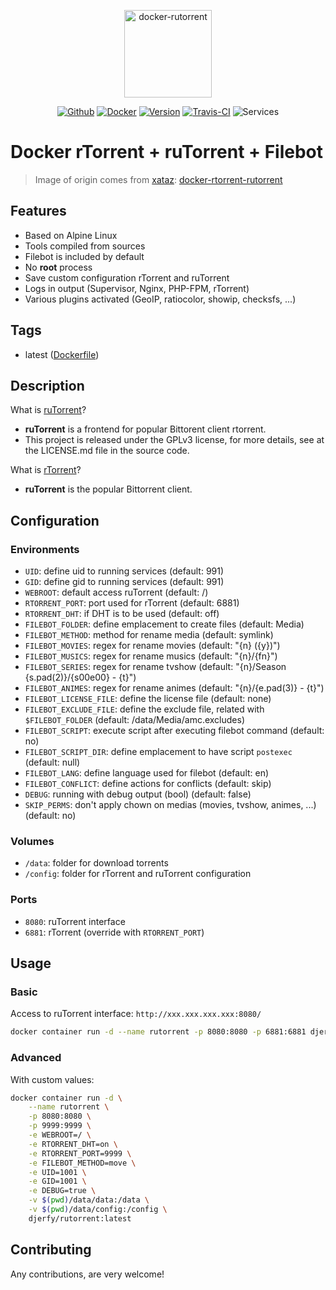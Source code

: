 <p align="center">
    <img alt="docker-rutorrent" src="https://mbtskoudsalg.com/images/macbook-pro-transparent-png.png" height="140" />
    <p align="center">
        <a href="https://github.com/djerfy/docker-rutorrent"><img alt="Github" src="https://flat.badgen.net/badge/github/latest/green?icon=github"></a>
        <a href="https://hub.docker.com/r/djerfy/rutorrent"><img alt="Docker" src="https://flat.badgen.net/badge/docker/latest/green?icon=docker"></a>
        <a href="https://github.com/djerfy/docker-rutorrent/tags"><img alt="Version" src="https://flat.badgen.net/github/tag/djerfy/docker-rutorrent"></a>
        <a href="https://travis-ci.org/djerfy/docker-rutorrent"><img alt="Travis-CI" src="https://flat.badgen.net/travis/djerfy/docker-rutorrent/latest"></a>
        <img alt="Services" src="https://flat.badgen.net/badge/services/rtorrent,rutorrent,filebot?list=1">
    </p>
</p>

# Docker rTorrent + ruTorrent + Filebot

> Image of origin comes from [xataz](https://github.com/xataz): [docker-rtorrent-rutorrent](https://github.com/xataz/docker-rtorrent-rutorrent)

## Features

* Based on Alpine Linux
* Tools compiled from sources
* Filebot is included by default
* No **root** process
* Save custom configuration rTorrent and ruTorrent
* Logs in output (Supervisor, Nginx, PHP-FPM, rTorrent)
* Various plugins activated (GeoIP, ratiocolor, showip, checksfs, ...)

## Tags

* latest ([Dockerfile](https://github.com/djerfy/docker-rutorrent/blob/latest/Dockerfile))

## Description

What is [ruTorrent](https://github.com/Novik/ruTorrent)?

* **ruTorrent** is a frontend for popular Bittorent client rtorrent.
* This project is released under the GPLv3 license, for more details, see at the LICENSE.md file in the source code.

What is [rTorrent](https://github.com/rakshasa/rtorrent)?

* **ruTorrent** is the popular Bittorrent client.

## Configuration

### Environments

* `UID`: define uid to running services (default: 991)
* `GID`: define gid to running services (default: 991)
* `WEBROOT`: default access ruTorrent (default: /)
* `RTORRENT_PORT`: port used for rTorrent (default: 6881)
* `RTORRENT_DHT`: if DHT is to be used (default: off)
* `FILEBOT_FOLDER`: define emplacement to create files (default: Media)
* `FILEBOT_METHOD`: method for rename media (default: symlink)
* `FILEBOT_MOVIES`: regex for rename movies (default: "{n} ({y})")
* `FILEBOT_MUSICS`: regex for rename musics (default: "{n}/{fn}")
* `FILEBOT_SERIES`: regex for rename tvshow (default: "{n}/Season {s.pad(2)}/{s00e00} - {t}")
* `FILEBOT_ANIMES`: regex for rename animes (default: "{n}/{e.pad(3)} - {t}")
* `FILEBOT_LICENSE_FILE`: define the license file (default: none)
* `FILEBOT_EXCLUDE_FILE`: define the exclude file, related with `$FILEBOT_FOLDER` (default: /data/Media/amc.excludes) 
* `FILEBOT_SCRIPT`: execute script after executing filebot command (default: no)
* `FILEBOT_SCRIPT_DIR`: define emplacement to have script `postexec` (default: null)
* `FILEBOT_LANG`: define language used for filebot (default: en)
* `FILEBOT_CONFLICT`: define actions for conflicts (default: skip)
* `DEBUG`: running with debug output (bool) (default: false)
* `SKIP_PERMS`: don't apply chown on medias (movies, tvshow, animes, ...) (default: no)

### Volumes

* `/data`: folder for download torrents
* `/config`: folder for rTorrent and ruTorrent configuration

### Ports

* `8080`: ruTorrent interface
* `6881`: rTorrent (override with `RTORRENT_PORT`)

## Usage

### Basic

Access to ruTorrent interface: `http://xxx.xxx.xxx.xxx:8080/`

```bash
docker container run -d --name rutorrent -p 8080:8080 -p 6881:6881 djerfy/rutorrent:latest
```

### Advanced

With custom values:

```bash
docker container run -d \
    --name rutorrent \
    -p 8080:8080 \
    -p 9999:9999 \
    -e WEBROOT=/ \
    -e RTORRENT_DHT=on \
    -e RTORRENT_PORT=9999 \
    -e FILEBOT_METHOD=move \
    -e UID=1001 \
    -e GID=1001 \
    -e DEBUG=true \
    -v $(pwd)/data/data:/data \
    -v $(pwd)/data/config:/config \
    djerfy/rutorrent:latest
```

## Contributing

Any contributions, are very welcome!
